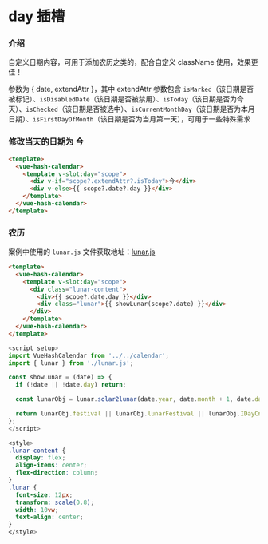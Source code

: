 # day 插槽

### 介绍

自定义日期内容，可用于添加农历之类的，配合自定义 className 使用，效果更佳！

参数为 { date, extendAttr }，其中 extendAttr 参数包含 `isMarked`（该日期是否被标记）、`isDisabledDate`（该日期是否被禁用）、`isToday`（该日期是否为今天）、`isChecked`（该日期是否被选中）、`isCurrentMonthDay`（该日期是否为本月日期）、`isFirstDayOfMonth`（该日期是否为当月第一天），可用于一些特殊需求

### 修改当天的日期为 今

```html
<template>
  <vue-hash-calendar>
    <template v-slot:day="scope">
      <div v-if="scope?.extendAttr?.isToday">今</div>
      <div v-else>{{ scope?.date?.day }}</div>
    </template>
  </vue-hash-calendar>
</template>
```

### 农历

案例中使用的 `lunar.js` 文件获取地址：[lunar.js](https://www.hxkj.vip/calendar/lunar.js)

```html
<template>
  <vue-hash-calendar>
    <template v-slot:day="scope">
      <div class="lunar-content">
        <div>{{ scope?.date.day }}</div>
        <div class="lunar">{{ showLunar(scope?.date) }}</div>
      </div>
    </template>
  </vue-hash-calendar>
</template>
```

```js
<script setup>
import VueHashCalendar from '../../calendar';
import { lunar } from './lunar.js';

const showLunar = (date) => {
  if (!date || !date.day) return;

  const lunarObj = lunar.solar2lunar(date.year, date.month + 1, date.day);

  return lunarObj.festival || lunarObj.lunarFestival || lunarObj.IDayCn;
};
</script>
```

```css
<style>
.lunar-content {
  display: flex;
  align-items: center;
  flex-direction: column;
}
.lunar {
  font-size: 12px;
  transform: scale(0.8);
  width: 10vw;
  text-align: center;
}
</style>
```
